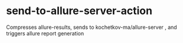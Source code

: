 # send-to-allure-server-action
 Compresses allure-results, sends to kochetkov-ma/allure-server , and triggers allure report generation
